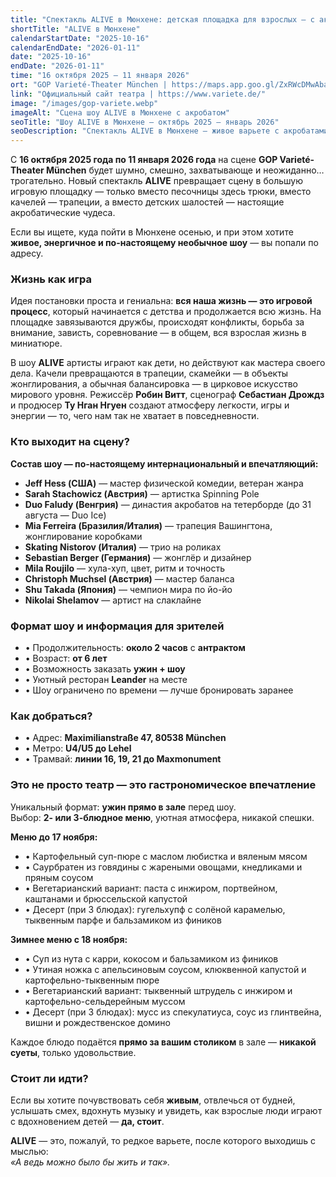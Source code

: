 ```yaml
---
title: "Спектакль ALIVE в Мюнхене: детская площадка для взрослых — с акробатикой, юмором и мировыми артистами"
shortTitle: "ALIVE в Мюнхене"
calendarStartDate: "2025-10-16"
calendarEndDate: "2026-01-11"
date: "2025-10-16"
endDate: "2026-01-11"
time: "16 октября 2025 – 11 января 2026"
ort: "GOP Varieté-Theater München | https://maps.app.goo.gl/ZxRWcDMwAbaqQPsm8"
link: "Официальный сайт театра | https://www.variete.de/"
image: "/images/gop-variete.webp"
imageAlt: "Сцена шоу ALIVE в Мюнхене с акробатом"
seoTitle: "Шоу ALIVE в Мюнхене — октябрь 2025 – январь 2026"
seoDescription: "Спектакль ALIVE в Мюнхене — живое варьете с акробатами, юмором и музыкой на сцене GOP Varieté-Theater. Билеты, даты, состав артистов, меню Leander."
---
```


С **16 октября 2025 года по 11 января 2026 года** на сцене **GOP Varieté-Theater München** будет шумно, смешно, захватывающе и неожиданно… трогательно. Новый спектакль **ALIVE** превращает сцену в большую игровую площадку — только вместо песочницы здесь трюки, вместо качелей — трапеции, а вместо детских шалостей — настоящие акробатические чудеса.

Если вы ищете, куда пойти в Мюнхене осенью, и при этом хотите **живое, энергичное и по-настоящему необычное шоу** — вы попали по адресу.

### Жизнь как игра

Идея постановки проста и гениальна: **вся наша жизнь — это игровой процесс**, который начинается с детства и продолжается всю жизнь. На площадке завязываются дружбы, происходят конфликты, борьба за внимание, зависть, соревнование — в общем, вся взрослая жизнь в миниатюре.

В шоу **ALIVE** артисты играют как дети, но действуют как мастера своего дела. Качели превращаются в трапеции, скамейки — в объекты жонглирования, а обычная балансировка — в цирковое искусство мирового уровня. Режиссёр **Робин Витт**, сценограф **Себастиан Дрождз** и продюсер **Ту Нган Нгуен** создают атмосферу легкости, игры и энергии — то, чего нам так не хватает в повседневности.

### Кто выходит на сцену?

**Состав шоу — по-настоящему интернациональный и впечатляющий:**
- **Jeff Hess (США)** — мастер физической комедии, ветеран жанра  
- **Sarah Stachowicz (Австрия)** — артистка Spinning Pole  
- **Duo Faludy (Венгрия)** — династия акробатов на тетерборде (до 31 августа — Duo Ice)  
- **Mia Ferreira (Бразилия/Италия)** — трапеция Вашингтона, жонглирование коробками  
- **Skating Nistorov (Италия)** — трио на роликах  
- **Sebastian Berger (Германия)** — жонглёр и дизайнер  
- **Mila Roujilo** — хула-хуп, цвет, ритм и точность  
- **Christoph Muchsel (Австрия)** — мастер баланса  
- **Shu Takada (Япония)** — чемпион мира по йо-йо  
- **Nikolai Shelamov** — артист на слаклайне

### Формат шоу и информация для зрителей

- • Продолжительность: **около 2 часов** с **антрактом**  
- • Возраст: **от 6 лет**  
- • Возможность заказать **ужин + шоу**  
- • Уютный ресторан **Leander** на месте  
- • Шоу ограничено по времени — лучше бронировать заранее

### Как добраться?

- • Адрес: **Maximilianstraße 47, 80538 München**  
- • Метро: **U4/U5 до Lehel**  
- • Трамвай: **линии 16, 19, 21 до Maxmonument**

### Это не просто театр — это гастрономическое впечатление

Уникальный формат: **ужин прямо в зале** перед шоу.  
Выбор: **2- или 3-блюдное меню**, уютная атмосфера, никакой спешки.

**Меню до 17 ноября:**

- • Картофельный суп-пюре с маслом любистка и вяленым мясом  
- • Саурбратен из говядины с жареными овощами, кнедликами и пряным соусом  
- • Вегетарианский вариант: паста с инжиром, портвейном, каштанами и брюссельской капустой  
- • Десерт (при 3 блюдах): гугельхупф с солёной карамелью, тыквенным парфе и бальзамиком из фиников

**Зимнее меню с 18 ноября:**

- • Суп из нута с карри, кокосом и бальзамиком из фиников  
- • Утиная ножка с апельсиновым соусом, клюквенной капустой и картофельно-тыквенным пюре  
- • Вегетарианский вариант: тыквенный штрудель с инжиром и картофельно-сельдерейным муссом  
- • Десерт (при 3 блюдах): мусс из спекулатиуса, соус из глинтвейна, вишни и рождественское домино

Каждое блюдо подаётся **прямо за вашим столиком** в зале — **никакой суеты**, только удовольствие.

### Стоит ли идти?

Если вы хотите почувствовать себя **живым**, отвлечься от будней, услышать смех, вдохнуть музыку и увидеть, как взрослые люди играют с вдохновением детей — **да, стоит**.

**ALIVE** — это, пожалуй, то редкое варьете, после которого выходишь с мыслью:  
_«А ведь можно было бы жить и так»._
